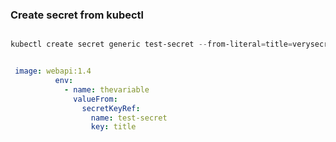 ### Create secret from kubectl

```powershell

kubectl create secret generic test-secret --from-literal=title=verysecret
```

```yaml

 image: webapi:1.4
          env:
            - name: thevariable
              valueFrom:
                secretKeyRef:
                  name: test-secret
                  key: title

```